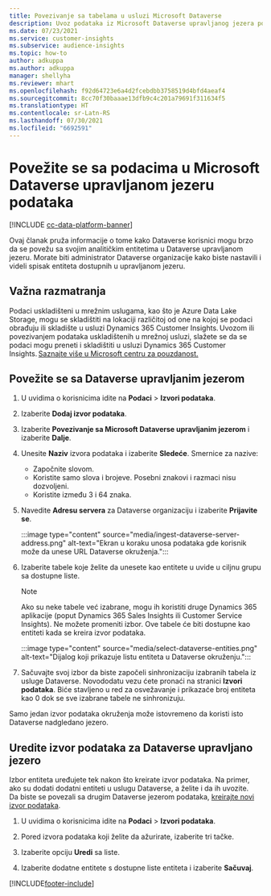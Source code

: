 ```yaml
---
title: Povezivanje sa tabelama u usluzi Microsoft Dataverse
description: Uvoz podataka iz Microsoft Dataverse upravljanog jezera podataka.
ms.date: 07/23/2021
ms.service: customer-insights
ms.subservice: audience-insights
ms.topic: how-to
author: adkuppa
ms.author: adkuppa
manager: shellyha
ms.reviewer: mhart
ms.openlocfilehash: f92d64723e6a4d2fcebdbb3758519d4bfd4aeaf4
ms.sourcegitcommit: 8cc70f30baaae13dfb9c4c201a79691f311634f5
ms.translationtype: HT
ms.contentlocale: sr-Latn-RS
ms.lasthandoff: 07/30/2021
ms.locfileid: "6692591"
---
```

# <a name="connect-to-data-in-a-microsoft-dataverse-managed-data-lake"></a>Povežite se sa podacima u Microsoft Dataverse upravljanom jezeru podataka

[!INCLUDE [cc-data-platform-banner](../includes/cc-data-platform-banner.md)]

Ovaj članak pruža informacije o tome kako Dataverse korisnici mogu brzo da se povežu sa svojim analitičkim entitetima u Dataverse upravljanom jezeru. Morate biti administrator Dataverse organizacije kako biste nastavili i videli spisak entiteta dostupnih u upravljanom jezeru.

## <a name="important-considerations"></a>Važna razmatranja

Podaci uskladišteni u mrežnim uslugama, kao što je Azure Data Lake Storage, mogu se skladištiti na lokaciji različitoj od one na kojoj se podaci obrađuju ili skladište u usluzi Dynamics 365 Customer Insights. Uvozom ili povezivanjem podataka uskladištenih u mrežnoj usluzi, slažete se da se podaci mogu preneti i skladištiti u usluzi Dynamics 365 Customer Insights. [Saznajte više u Microsoft centru za pouzdanost.](https://www.microsoft.com/trust-center)

## <a name="connect-to-a-dataverse-managed-lake"></a>Povežite se sa Dataverse upravljanim jezerom

1. U uvidima o korisnicima idite na **Podaci** > **Izvori podataka**.

2. Izaberite **Dodaj izvor podataka**.

3. Izaberite **Povezivanje sa Microsoft Dataverse upravljanim jezerom** i izaberite **Dalje**.

4. Unesite **Naziv** izvora podataka i izaberite **Sledeće**. Smernice za nazive: 
   - Započnite slovom.
   - Koristite samo slova i brojeve. Posebni znakovi i razmaci nisu dozvoljeni.
   - Koristite između 3 i 64 znaka.

5. Navedite **Adresu servera** za Dataverse organizaciju i izaberite **Prijavite se**.

   :::image type="content" source="media/ingest-dataverse-server-address.png" alt-text="Ekran u koraku unosa podataka gde korisnik može da unese URL Dataverse okruženja.":::

6. Izaberite tabele koje želite da unesete kao entitete u uvide u ciljnu grupu sa dostupne liste.    

   > [!NOTE]
   > Ako su neke tabele već izabrane, mogu ih koristiti druge Dynamics 365 aplikacije (poput Dynamics 365 Sales Insights ili Customer Service Insights). Ne možete promeniti izbor. Ove tabele će biti dostupne kao entiteti kada se kreira izvor podataka.

   :::image type="content" source="media/select-dataverse-entities.png" alt-text="Dijalog koji prikazuje listu entiteta u Dataverse okruženju.":::

7. Sačuvajte svoj izbor da biste započeli sinhronizaciju izabranih tabela iz usluge Dataverse. Novododatu vezu ćete pronaći na stranici **Izvori podataka**. Biće stavljeno u red za osvežavanje i prikazaće broj entiteta kao 0 dok se sve izabrane tabele ne sinhronizuju.

Samo jedan izvor podataka okruženja može istovremeno da koristi isto Dataverse nadgledano jezero.

## <a name="edit-a-dataverse-managed-lake-data-source"></a>Uredite izvor podataka za Dataverse upravljano jezero

Izbor entiteta uređujete tek nakon što kreirate izvor podataka. Na primer, ako su dodati dodatni entiteti u uslugu Dataverse, a želite i da ih uvozite.    
Da biste se povezali sa drugim Dataverse jezerom podataka, [kreirajte novi izvor podataka](#connect-to-a-dataverse-managed-lake).

1. U uvidima o korisnicima idite na **Podaci** > **Izvori podataka**.

2. Pored izvora podataka koji želite da ažurirate, izaberite tri tačke.

3. Izaberite opciju **Uredi** sa liste.

4. Izaberite dodatne entitete s dostupne liste entiteta i izaberite **Sačuvaj**.

[!INCLUDE[footer-include](../includes/footer-banner.md)]